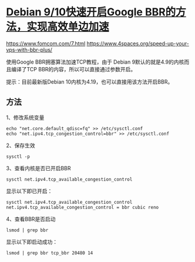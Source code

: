 # [Debian 9/10快速开启Google BBR的方法，实现高效单边加速 ](https://www.4spaces.org/speed-up-your-vps-with-bbr-plus/)


<https://www.fomcom.com/7.html>
<https://www.4spaces.org/speed-up-your-vps-with-bbr-plus/>

使用Google BBR拥塞算法加速TCP教程，由于 Debian 9默认的就是4.9的内核而且编译了TCP BBR的内容，所以可以直接通过参数开启。

提示：目前最新版Debian 10内核为4.19，也可以直接用该方法开启BBR。

## 方法
1、修改系统变量
```
echo "net.core.default_qdisc=fq" >> /etc/sysctl.conf
echo "net.ipv4.tcp_congestion_control=bbr" >> /etc/sysctl.conf
```
2、保存生效
```
sysctl -p
```
3、查看内核是否已开启BBR
```
sysctl net.ipv4.tcp_available_congestion_control
```
显示以下即已开启：
```
sysctl net.ipv4.tcp_available_congestion_control net.ipv4.tcp_available_congestion_control = bbr cubic reno
```
4、查看BBR是否启动
```
lsmod | grep bbr
```
显示以下即启动成功：
```
lsmod | grep bbr tcp_bbr 20480 14
```
